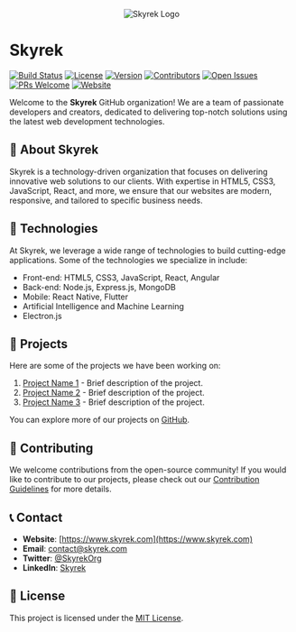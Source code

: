 <!-- Add your organization logo here (optional) -->
<p align="center">
  <img src="https://example.com/skyrek-logo.png" alt="Skyrek Logo">
</p>

# Skyrek

[![Build Status](https://img.shields.io/travis/skyrek/skyrek/master)](https://travis-ci.org/skyrek/skyrek)
[![License](https://img.shields.io/github/license/skyrek/skyrek)](LICENSE)
[![Version](https://img.shields.io/github/package-json/v/skyrek/skyrek)](package.json)
[![Contributors](https://img.shields.io/github/contributors/skyrek/skyrek)](https://github.com/skyrek/skyrek/graphs/contributors)
[![Open Issues](https://img.shields.io/github/issues/skyrek/skyrek)](https://github.com/skyrek/skyrek/issues)
[![PRs Welcome](https://img.shields.io/badge/PRs-welcome-brightgreen.svg)](CONTRIBUTING.md)
[![Website](https://img.shields.io/website?url=https%3A%2F%2Fwww.skyrek.com)](https://www.skyrek.com)

Welcome to the **Skyrek** GitHub organization! We are a team of passionate developers and creators, dedicated to delivering top-notch solutions using the latest web development technologies.

## 🚀 About Skyrek

Skyrek is a technology-driven organization that focuses on delivering innovative web solutions to our clients. With expertise in HTML5, CSS3, JavaScript, React, and more, we ensure that our websites are modern, responsive, and tailored to specific business needs.

## 🔧 Technologies

At Skyrek, we leverage a wide range of technologies to build cutting-edge applications. Some of the technologies we specialize in include:

- Front-end: HTML5, CSS3, JavaScript, React, Angular
- Back-end: Node.js, Express.js, MongoDB
- Mobile: React Native, Flutter
- Artificial Intelligence and Machine Learning
- Electron.js

## 📂 Projects

Here are some of the projects we have been working on:

1. [Project Name 1](https://github.com/skyrek/project1) - Brief description of the project.
2. [Project Name 2](https://github.com/skyrek/project2) - Brief description of the project.
3. [Project Name 3](https://github.com/skyrek/project3) - Brief description of the project.

You can explore more of our projects on [GitHub](https://github.com/skyrek).

## 🤝 Contributing

We welcome contributions from the open-source community! If you would like to contribute to our projects, please check out our [Contribution Guidelines](CONTRIBUTING.md) for more details.

## 📞 Contact

- **Website**: [https://www.skyrek.com](https://www.skyrek.com)
- **Email**: contact@skyrek.com
- **Twitter**: [@SkyrekOrg](https://twitter.com/SkyrekOrg)
- **LinkedIn**: [Skyrek](https://www.linkedin.com/company/skyrek)

## 📝 License

This project is licensed under the [MIT License](LICENSE).
